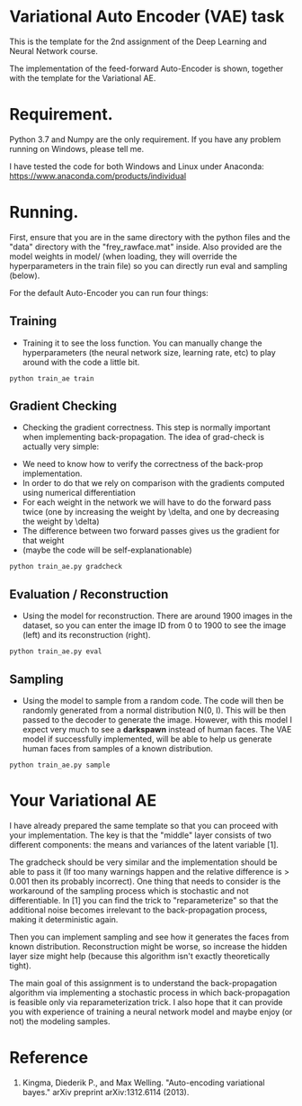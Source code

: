 # Variational Auto Encoder (VAE) task

This is the template for the 2nd assignment of the Deep Learning and Neural Network course.

The implementation of the feed-forward Auto-Encoder is shown, together with the template for the Variational AE.

# Requirement.

Python 3.7 and Numpy are the only requirement. If you have any problem running on Windows, please tell me. 

I have tested the code for both Windows and Linux under Anaconda: https://www.anaconda.com/products/individual 

# Running.

First, ensure that you are in the same directory with the python files and the "data" directory with the "frey_rawface.mat" inside. Also provided are the model weights in model/ (when loading, they will override the hyperparameters in the train file) so you can directly run eval and sampling (below).

For the default Auto-Encoder you can run four things:

## Training
- Training it to see the loss function. You can manually change the hyperparameters (the neural network size, learning rate, etc) to play around with the code a little bit.

```
python train_ae train
```

## Gradient Checking
- Checking the gradient correctness. This step is normally important when implementing back-propagation. The idea of grad-check is actually very simple:

+ We need to know how to verify the correctness of the back-prop implementation.
+ In order to do that we rely on comparison with the gradients computed using numerical differentiation
+ For each weight in the network we will have to do the forward pass twice (one by increasing the weight by \delta, and one by decreasing the weight by \delta)
+ The difference between two forward passes gives us the gradient for that weight
+ (maybe the code will be self-explanationable)

```
python train_ae.py gradcheck
```


## Evaluation / Reconstruction
- Using the model for reconstruction. There are around 1900 images in the dataset, so you can enter the image ID from 0 to 1900 to see the image (left) and its reconstruction (right).

```
python train_ae.py eval
```

## Sampling 
- Using the model to sample from a random code. The code will then be randomly generated from a normal distribution N(0, I). This will be then passed to the decoder to generate the image. However, with this model I expect very much to see a **darkspawn** instead of human faces. The VAE model if successfully implemented, will be able to help us generate human faces from samples of a known distribution. 
 
 ```
python train_ae.py sample
```

# Your Variational AE
I have already prepared the same template so that you can proceed with your implementation. The key is that the "middle" layer consists of two different components: the means and variances of the latent variable [1].  

The gradcheck should be very similar and the implementation should be able to pass it (If too many warnings happen and the relative difference is > 0.001 then its probably incorrect). One thing that needs to consider is the workaround of the sampling process which is stochastic and not differentiable. In [1] you can find the trick to "reparameterize" so that the additional noise becomes irrelevant to the back-propagation process, making it deterministic again. 

Then you can implement sampling and see how it generates the faces from known distribution. Reconstruction might be worse, so increase the hidden layer size might help (because this algorithm isn't exactly theoretically tight). 

The main goal of this assignment is to understand the back-propagation algorithm via implementing a stochastic process in which back-propagation is feasible only via reparameterization trick. I also hope that it can provide you with experience of training a neural network model and maybe enjoy (or not) the modeling samples.

# Reference
1. Kingma, Diederik P., and Max Welling. "Auto-encoding variational bayes." arXiv preprint arXiv:1312.6114 (2013).

